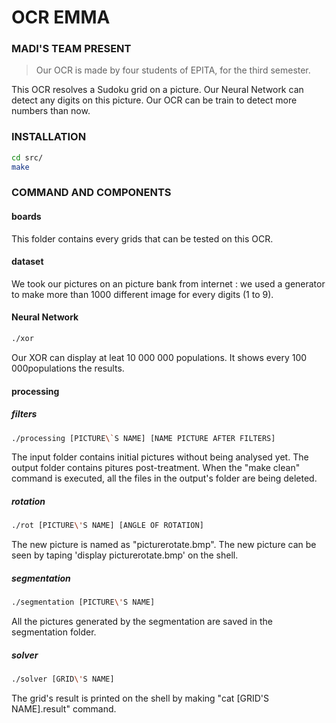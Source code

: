 # OCR EMMA
### MADI'S TEAM PRESENT

> Our OCR is made by four students of EPITA, for the third semester.

This OCR resolves a Sudoku grid on a picture. Our Neural Network can detect any digits on this picture.
Our OCR can be train to detect more numbers than now.

### INSTALLATION

```sh
cd src/
make
```

### COMMAND AND COMPONENTS

#### boards
This folder contains every grids that can be tested on this OCR.

#### dataset
We took our pictures on an picture bank from internet : we used a generator to make more than 1000 different image for every digits (1 to 9).

#### Neural Network
```sh
./xor
```
Our XOR can display at leat 10 000 000 populations. It shows every 100 000populations the results.

#### processing
##### filters
```sh
./processing [PICTURE\`S NAME] [NAME PICTURE AFTER FILTERS]
```
The input folder contains initial pictures without being analysed yet.
The output folder contains pitures post-treatment.
When the "make clean" command is executed, all the files in the output's folder are being deleted.

##### rotation
```sh
./rot [PICTURE\'S NAME] [ANGLE OF ROTATION]
```
The new picture is named as "picturerotate.bmp".
The new picture can be seen by taping 'display picturerotate.bmp' on the shell.

##### segmentation
```sh
./segmentation [PICTURE\'S NAME]
```
All the pictures generated by the segmentation are saved in the segmentation folder.

##### solver
```sh
./solver [GRID\'S NAME]
```
The grid's result is printed on the shell by making "cat [GRID'S NAME].result" command.
